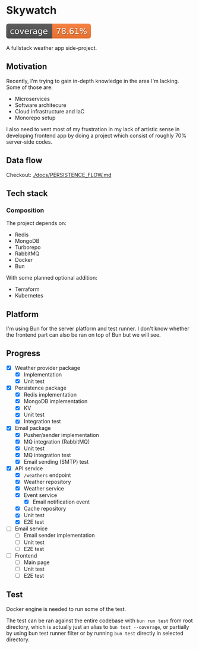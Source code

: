 # Skywatch

![coverage-badge](./assets/coverage.svg)

A fullstack weather app side-project.

## Motivation

Recently, I'm trying to gain in-depth knowledge in the area I'm lacking.
Some of those are: 
  - Microservices
  - Software architecure
  - Cloud infrastructure and IaC
  - Monorepo setup

I also need to vent most of my frustration in my lack of artistic sense in developing
frontend app by doing a project which consist of roughly 70% server-side codes.

## Data flow

Checkout: [./docs/PERSISTENCE_FLOW.md](./docs/PERSISTENCE_FLOW.md)

## Tech stack

### Composition

The project depends on:
  - Redis
  - MongoDB
  - Turborepo
  - RabbitMQ
  - Docker
  - Bun

With some planned optional addition:
  - Terraform
  - Kubernetes

## Platform

I'm using Bun for the server platform and test runner. I don't know whether the frontend
part can also be ran on top of Bun but we will see.

## Progress

- [x] Weather provider package
  - [x] Implementation
  - [x] Unit test
- [x] Persistence package
  - [x] Redis implementation
  - [x] MongoDB implementation
  - [x] KV
  - [x] Unit test
  - [x] Integration test
- [x] Email package
  - [x] Pusher/sender implementation
  - [x] MQ integration (RabbitMQ)
  - [x] Unit test
  - [x] MQ integration test
  - [x] Email sending (SMTP) test
- [x] API service
  - [x] `/weathers` endpoint
  - [x] Weather repository
  - [x] Weather service
  - [x] Event service
    - [x] Email notification event
  - [x] Cache repository
  - [x] Unit test
  - [x] E2E test
- [ ] Email service
  - [ ] Email sender implementation
  - [ ] Unit test
  - [ ] E2E test
- [ ] Frontend
  - [ ] Main page
  - [ ] Unit test
  - [ ] E2E test

## Test

Docker engine is needed to run some of the test.

The test can be ran against the entire codebase with `bun run test` from root directory, which is actually just an alias to `bun test --coverage`, 
or partially by using bun test runner filter or by running `bun test` directly in selected directory.